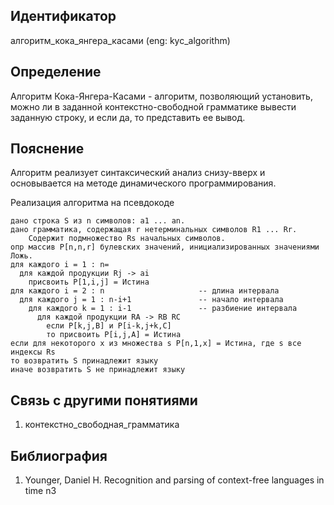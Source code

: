 ## Идентификатор

алгоритм_кока_янгера_касами (eng: kyc_algorithm)

## Определение

Алгоритм Кока-Янгера-Касами - алгоритм, позволяющий установить, можно ли в заданной контекстно-свободной грамматике вывести заданную строку, и если да, то представить ее вывод.

## Пояснение

Алгоритм реализует синтаксический анализ снизу-вверх и основывается на методе динамического программирования.

Реализация алгоритма на псевдокоде
~~~Pseudocode
дано строка S из n символов: a1 ... an.
дано грамматика, содержащая r нетерминальных символов R1 ... Rr.
    Содержит подмножество Rs начальных символов.
опр массив P[n,n,r] булевских значений, инициализированных значениями Ложь.
для каждого i = 1 : n=
  для каждой продукции Rj -> ai
    присвоить P[1,i,j] = Истина
для каждого i = 2 : n                     -- длина интервала
  для каждого j = 1 : n-i+1               -- начало интервала
    для каждого k = 1 : i-1               -- разбиение интервала
      для каждой продукции RA -> RB RC
        если P[k,j,B] и P[i-k,j+k,C]
        то присвоить P[i,j,A] = Истина
если для некоторого x из множества s P[n,1,x] = Истина, где s все индексы Rs
то возвратить S принадлежит языку
иначе возвратить S не принадлежит языку
~~~

## Связь с другими понятиями

1. контекстно_свободная_грамматика

## Библиография

1. Younger, Daniel H. Recognition and parsing of context-free languages in time n3
